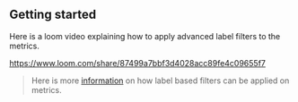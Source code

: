 ## Getting started

Here is a loom video explaining how to apply advanced label filters to the metrics.

https://www.loom.com/share/87499a7bbf3d4028acc89fe4c09655f7

> Here is more [information](https://github.com/open-telemetry/opentelemetry-collector-contrib/blob/main/processor/filterprocessor/README.md#using-an-expr-match_type) on how label based filters can be applied on metrics.
